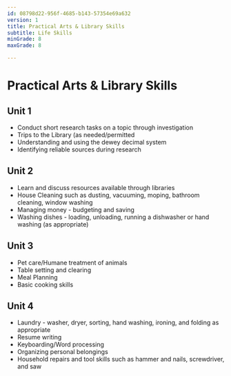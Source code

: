 ```yaml
---
id: 08798d22-956f-4685-b143-57354e69a632
version: 1
title: Practical Arts & Library Skills
subtitle: Life Skills
minGrade: 8
maxGrade: 8

---
```

# Practical Arts & Library Skills


## Unit 1
* Conduct short research tasks on a topic through investigation
* Trips to the Library (as needed/permitted
* Understanding and using the dewey decimal system
* Identifying reliable sources during research

## Unit 2
* Learn and discuss resources available through libraries
* House Cleaning such as dusting, vacuuming, moping, bathroom cleaning, window washing
* Managing money - budgeting and saving
* Washing dishes - loading, unloading, running a dishwasher or hand washing (as appropriate)

## Unit 3
* Pet care/Humane treatment of animals
* Table setting and clearing
* Meal Planning
* Basic cooking skills

## Unit 4
* Laundry - washer, dryer, sorting, hand washing, ironing, and folding as appropriate
* Resume writing
* Keyboarding/Word processing
* Organizing personal belongings
* Household repairs and tool skills such as hammer and nails, screwdriver, and saw